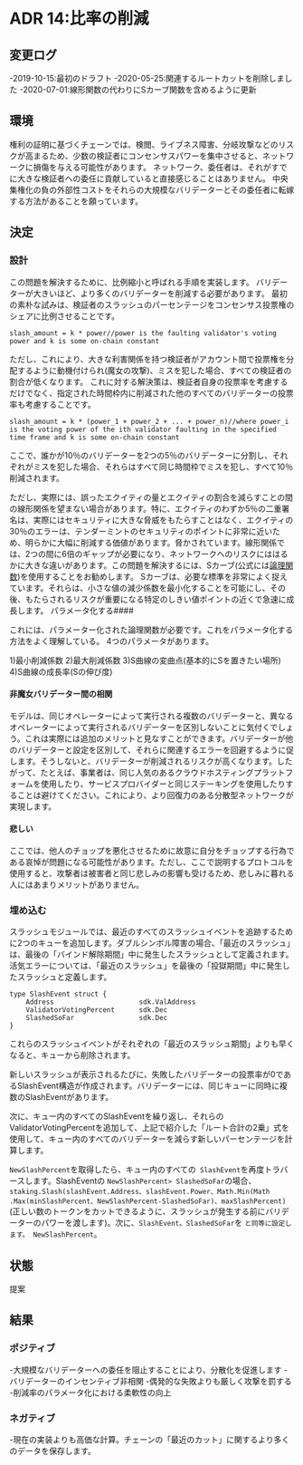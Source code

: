 # ADR 14:比率の削減

## 変更ログ

-2019-10-15:最初のドラフト
-2020-05-25:関連するルートカットを削除しました
-2020-07-01:線形関数の代わりにSカーブ関数を含めるように更新

## 環境

権利の証明に基づくチェーンでは、検閲、ライブネス障害、分岐攻撃などのリスクが高まるため、少数の検証者にコンセンサスパワーを集中させると、ネットワークに損傷を与える可能性があります。 ネットワーク、委任者は、それがすでに大きな検証者への委任に貢献していると直接感じることはありません。 中央集権化の負の外部性コストをそれらの大規模なバリデーターとその委任者に転嫁する方法があることを願っています。

## 決定

### 設計

この問題を解決するために、比例縮小と呼ばれる手順を実装します。 バリデーターが大きいほど、より多くのバリデーターを削減する必要があります。 最初の素朴な試みは、検証者のスラッシュのパーセンテージをコンセンサス投票権のシェアに比例させることです。 

```
slash_amount = k * power//power is the faulting validator's voting power and k is some on-chain constant
```

ただし、これにより、大きな利害関係を持つ検証者がアカウント間で投票権を分配するように動機付けられ(魔女の攻撃)、ミスを犯した場合、すべての検証者の割合が低くなります。 これに対する解決策は、検証者自身の投票率を考慮するだけでなく、指定された時間枠内に削減された他のすべてのバリデーターの投票率も考慮することです。 

```
slash_amount = k * (power_1 + power_2 + ... + power_n)//where power_i is the voting power of the ith validator faulting in the specified time frame and k is some on-chain constant
```

ここで、誰かが10％のバリデーターを2つの5％のバリデーターに分割し、それぞれがミスを犯した場合、それらはすべて同じ時間枠でミスを犯し、すべて10％削減されます。

ただし、実際には、誤ったエクイティの量とエクイティの割合を減らすことの間の線形関係を望まない場合があります。特に、エクイティのわずか5％の二重署名は、実際にはセキュリティに大きな脅威をもたらすことはなく、エクイティの30％のエラーは、テンダーミントのセキュリティのポイントに非常に近いため、明らかに大幅に削減する価値があります。脅かされています。線形関係では、2つの間に6倍のギャップが必要になり、ネットワークへのリスクにははるかに大きな違いがあります。この問題を解決するには、Sカーブ(公式には[論理関数](https://en.wikipedia.org/wiki/Logistic_function))を使用することをお勧めします。 Sカーブは、必要な標準を非常によく捉えています。それらは、小さな値の減少係数を最小化することを可能にし、その後、もたらされるリスクが重要になる特定のしきい値ポイントの近くで急速に成長します。
パラメータ化する####

これには、パラメーター化された論理関数が必要です。これをパラメータ化する方法をよく理解している。 4つのパラメータがあります。

1)最小削減係数
2)最大削減係数
3)S曲線の変曲点(基本的にSを置きたい場所)
4)S曲線の成長率(Sの伸び度)

#### 非魔女バリデーター間の相関

モデルは、同じオペレーターによって実行される複数のバリデーターと、異なるオペレーターによって実行されるバリデーターを区別しないことに気付くでしょう。これは実際には追加のメリットと見なすことができます。バリデーターが他のバリデーターと設定を区別して、それらに関連するエラーを回避するように促します。そうしないと、バリデーターが削減されるリスクが高くなります。したがって、たとえば、事業者は、同じ人気のあるクラウドホスティングプラットフォームを使用したり、サービスプロバイダーと同じステーキングを使用したりすることは避けてください。これにより、より回復力のある分散型ネットワークが実現します。

#### 悲しい

ここでは、他人のチョップを悪化させるために故意に自分をチョップする行為である哀悼が問題になる可能性があります。ただし、ここで説明するプロトコルを使用すると、攻撃者は被害者と同じ悲しみの影響も受けるため、悲しみに暮れる人にはあまりメリットがありません。

### 埋め込む

スラッシュモジュールでは、最近のすべてのスラッシュイベントを追跡するために2つのキューを追加します。ダブルシンボル障害の場合、「最近のスラッシュ」は、最後の「バインド解除期間」中に発生したスラッシュとして定義されます。活気エラーについては、「最近のスラッシュ」を最後の「投獄期間」中に発生したスラッシュと定義します。  

```
type SlashEvent struct {
    Address                     sdk.ValAddress
    ValidatorVotingPercent      sdk.Dec
    SlashedSoFar                sdk.Dec
}
```

これらのスラッシュイベントがそれぞれの「最近のスラッシュ期間」よりも早くなると、キューから削除されます。

新しいスラッシュが表示されるたびに、失敗したバリデーターの投票率が0であるSlashEvent構造が作成されます。バリデーターには、同じキューに同時に複数のSlashEventがあります。

次に、キュー内のすべてのSlashEventを繰り返し、それらのValidatorVotingPercentを追加して、上記で紹介した「ルート合計の2乗」式を使用して、キュー内のすべてのバリデーターを減らす新しいパーセンテージを計算します。

`NewSlashPercent`を取得したら、キュー内のすべての` SlashEvent`を再度トラバースします。SlashEventの `NewSlashPercent> SlashedSoFar`の場合、` staking.Slash(slashEvent.Address、slashEvent.Power、Math.Min(Math .Max(minSlashPercent、NewSlashPercent-SlashedSoFar)、maxSlashPercent) `(正しい数のトークンをカットできるように、スラッシュが発生する前にバリデーターのパワーを渡します)。次に、`SlashEvent。SlashedSoFar`を `と同等に設定します。 NewSlashPercent`。
## 状態

提案

## 結果

### ポジティブ

-大規模なバリデーターへの委任を阻止することにより、分散化を促進します
-バリデーターのインセンティブ非相関
-偶発的な失敗よりも厳しく攻撃を罰する
-削減率のパラメータ化における柔軟性の向上

### ネガティブ

-現在の実装よりも高価な計算。チェーンの「最近のカット」に関するより多くのデータを保存します。 